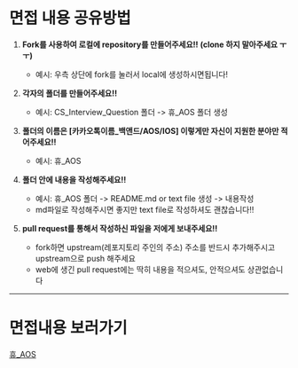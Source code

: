 # 면접 내용 공유방법 

1. **Fork를 사용하여 로컬에 repository를 만들어주세요‼️ (clone 하지 말아주세요 ㅜㅜ)**

   - 예시: 우측 상단에 fork를 눌러서 local에 생성하시면됩니다! 

2. **각자의 폴더를 만들어주세요‼️**
    - 예시: CS_Interview_Question 폴더 -> 휴_AOS 폴더 생성 

3. **폴더의 이름은 [카카오톡이름_백앤드/AOS/IOS] 이렇게만 자신이 지원한 분야만 적어주세요‼️**
    - 예시: 휴_AOS

4. **폴더 안에 내용을 작성해주세요‼️**
    - 예시:  휴_AOS 폴더 -> README.md or text file 생성 -> 내용작성 
    - md파일로 작성해주시면 좋지만 text file로 작성하셔도 괜찮습니다‼️

5. **pull request를 통해서 작성하신 파일을 저에게 보내주세요‼️**
    - fork하면 upstream(레포지토리 주인의 주소) 주소를 반드시 추가해주시고 upstream으로 push 해주세요
    - web에 생긴 pull request에는 딱히 내용을 적으셔도, 안적으셔도 상관없습니다

    

------



# 면접내용 보러가기

[휴_AOS](https://github.com/tjrkdgnl/CS_Interview_Question/tree/main/휴_AOS)
